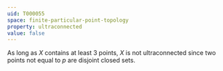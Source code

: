 ```yaml
---
uid: T000055
space: finite-particular-point-topology
property: ultraconnected
value: false
---
```

As long as $X$ contains at least 3 points, $X$ is not ultraconnected since two points not equal to $p$ are disjoint closed sets.

